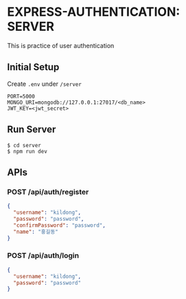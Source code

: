 # EXPRESS-AUTHENTICATION: SERVER

This is practice of user authentication

## Initial Setup

Create `.env` under `/server`

```
PORT=5000
MONGO_URI=mongodb://127.0.0.1:27017/<db_name>
JWT_KEY=<jwt_secret>
```

## Run Server

```
$ cd server
$ npm run dev
```

## APIs

### POST /api/auth/register

```json
{
  "username": "kildong",
  "password": "password",
  "confirmPassword": "password",
  "name": "홍길동"
}
```

### POST /api/auth/login

```json
{
  "username": "kildong",
  "password": "password"
}
```
